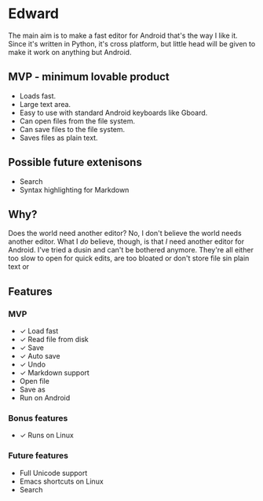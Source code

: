
# Edward

The main aim is to make a fast editor for Android that's the way I
like it. Since it's written in Python, it's cross platform, but little
head will be given to make it work on anything but Android.

## MVP - minimum lovable  product
- Loads fast.
- Large text area.
- Easy to use with standard Android keyboards like Gboard.
- Can open files from the file system.
- Can save files to the file system.
- Saves files as plain text.

## Possible future extenisons
- Search
- Syntax highlighting for Markdown

## Why?
Does the world need another editor? No, I don't believe the world
needs another editor. What I _do_ believe, though, is that _I_ need
another editor for Android. I've tried a dusin and can't be bothered
anymore. They're all either too slow to open for quick edits, are too
bloated or don't store file sin plain text or

## Features

### MVP
- ✓ Load fast
- ✓ Read file from disk
- ✓ Save
- ✓ Auto save
- ✓ Undo
- ✓ Markdown support
- Open file
- Save as
- Run on Android

### Bonus features
- ✓ Runs on Linux

### Future features
- Full Unicode support
- Emacs shortcuts on Linux
- Search 
